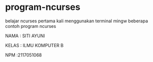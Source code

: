 # program-ncurses
belajar ncurses pertama kali menggunakan terminal mingw
 beberapa contoh program ncurses
 
 NAMA : SITI AYUNI 
 
 KELAS : ILMU KOMPUTER B
 
 NPM :2117051068
